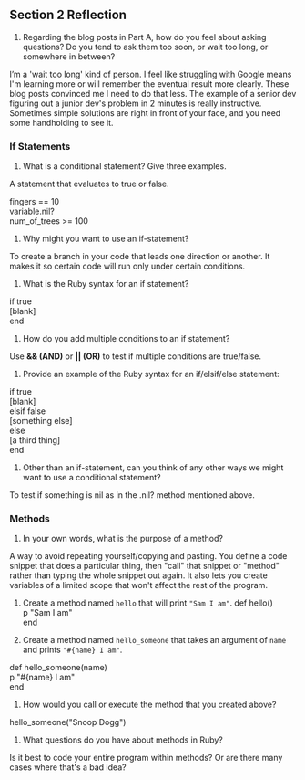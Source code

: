 ## Section 2 Reflection

1. Regarding the blog posts in Part A, how do you feel about asking questions? Do you tend to ask them too soon, or wait too long, or somewhere in between?

I’m a 'wait too long' kind of person. I feel like struggling with Google means I'm learning more or will remember the eventual result more clearly. These blog posts convinced me I need to do that less. The example of a senior dev figuring out a junior dev's problem in 2 minutes is really instructive. Sometimes simple solutions are right in front of your face, and you need some handholding to see it.

### If Statements

1. What is a conditional statement? Give three examples.

A statement that evaluates to true or false.


fingers == 10  
variable.nil?  
num_of_trees >= 100 


1. Why might you want to use an if-statement?

To create a branch in your code that leads one direction or another. It makes it so certain code will run only under certain conditions.

1. What is the Ruby syntax for an if statement?

if true  
 [blank]  
end  

1. How do you add multiple conditions to an if statement?

Use **&& (AND)** or **|| (OR)** to test if multiple conditions are true/false.

1. Provide an example of the Ruby syntax for an if/elsif/else statement:

if true  
  [blank]  
elsif false  
  [something else]  
else  
  [a third thing]  
end  

1. Other than an if-statement, can you think of any other ways we might want to use a conditional statement?

To test if something is nil as in the .nil? method mentioned above.

### Methods

1. In your own words, what is the purpose of a method?

A way to avoid repeating yourself/copying and pasting. You define a code snippet that does a particular thing, then "call" that snippet or "method" rather than typing the whole snippet out again. It also lets you create variables of a limited scope that won't affect the rest of the program.

1. Create a method named `hello` that will print `"Sam I am"`.
def hello()  
  p "Sam I am"  
end  

1. Create a method named `hello_someone` that takes an argument of `name` and prints `"#{name} I am"`.

def hello_someone(name)  
  p "#{name} I am"  
end  

1. How would you call or execute the method that you created above?

hello_someone("Snoop Dogg")

1. What questions do you have about methods in Ruby?

Is it best to code your entire program within methods? Or are there many cases where that's a bad idea?
